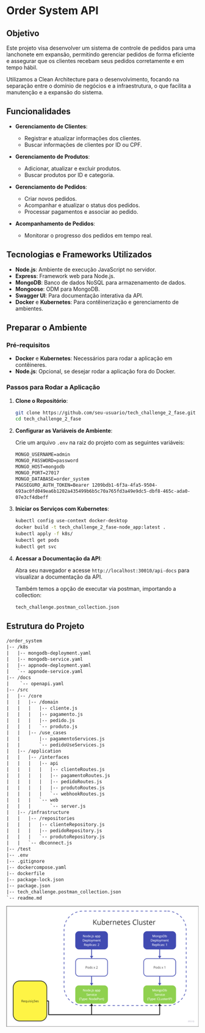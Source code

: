 # Order System API

## Objetivo

Este projeto visa desenvolver um sistema de controle de pedidos para uma lanchonete em expansão, permitindo gerenciar pedidos de forma eficiente e assegurar que os clientes recebam seus pedidos corretamente e em tempo hábil.

Utilizamos a Clean Architecture para o desenvolvimento, focando na separação entre o domínio de negócios e a infraestrutura, o que facilita a manutenção e a expansão do sistema.

## Funcionalidades

- **Gerenciamento de Clientes**:
  - Registrar e atualizar informações dos clientes.
  - Buscar informações de clientes por ID ou CPF.

- **Gerenciamento de Produtos**:
  - Adicionar, atualizar e excluir produtos.
  - Buscar produtos por ID e categoria.

- **Gerenciamento de Pedidos**:
  - Criar novos pedidos.
  - Acompanhar e atualizar o status dos pedidos.
  - Processar pagamentos e associar ao pedido.

- **Acompanhamento de Pedidos**:
  - Monitorar o progresso dos pedidos em tempo real.

## Tecnologias e Frameworks Utilizados

- **Node.js**: Ambiente de execução JavaScript no servidor.
- **Express**: Framework web para Node.js.
- **MongoDB**: Banco de dados NoSQL para armazenamento de dados.
- **Mongoose**: ODM para MongoDB.
- **Swagger UI**: Para documentação interativa da API.
- **Docker** e **Kubernetes**: Para contêinerização e gerenciamento de ambientes.

## Preparar o Ambiente

### Pré-requisitos

- **Docker** e **Kubernetes**: Necessários para rodar a aplicação em contêineres.
- **Node.js**: Opcional, se desejar rodar a aplicação fora do Docker.

### Passos para Rodar a Aplicação

1. **Clone o Repositório**:

    ```sh
    git clone https://github.com/seu-usuario/tech_challenge_2_fase.git
    cd tech_challenge_2_fase
    ```

2. **Configurar as Variáveis de Ambiente**:

    Crie um arquivo `.env` na raiz do projeto com as seguintes variáveis:

    ```env
    MONGO_USERNAME=admin
    MONGO_PASSWORD=password
    MONGO_HOST=mongodb
    MONGO_PORT=27017
    MONGO_DATABASE=order_system
    PAGSEGURO_AUTH_TOKEN=Bearer 1209bdb1-6f3a-4fa5-9504-693ac0fd049ea6b1202a435499b6b5c70a765fd3a49e9dc5-dbf8-465c-ada0-07e3cf4dbeff
    ```

3. **Iniciar os Serviços com Kubernetes**:

    ```sh
    kubectl config use-context docker-desktop
    docker build -t tech_challenge_2_fase-node_app:latest .
    kubectl apply -f k8s/
    kubectl get pods
    kubectl get svc
    ```

4. **Acessar a Documentação da API**:

    Abra seu navegador e acesse `http://localhost:30010/api-docs` para visualizar a documentação da API.

    Também temos a opção de executar via postman, importando a collection:
    ```sh
    tech_challenge.postman_collection.json
    ```

## Estrutura do Projeto

```plaintext
/order_system
|-- /k8s
|   |-- mongodb-deployment.yaml
|   |-- mongodb-service.yaml
|   |-- appnode-deployment.yaml
|   `-- appnode-service.yaml
|-- /docs
|    `-- openapi.yaml
|-- /src
|   |-- /core
|   |   |-- /domain
|   |   |   |-- cliente.js
|   |   |   |-- pagamento.js
|   |   |   |-- pedido.js
|   |   |   `-- produto.js
|   |   |-- /use_cases
|   |       |-- pagamentoServices.js
|   |       `-- pedidoUseServices.js    
|   |-- /application
|   |   |-- /interfaces
|   |   |   |-- api
|   |   |   |   |-- clienteRoutes.js
|   |   |   |   |-- pagamentoRoutes.js
|   |   |   |   |-- pedidoRoutes.js
|   |   |   |   |-- produtoRoutes.js
|   |   |   |   `-- webhookRoutes.js
|   |   |   `-- web
|   |   |       `-- server.js
|   |-- /infrastructure
|   |   |-- /repositories
|   |   |   |-- clienteRepository.js
|   |   |   |-- pedidoRepository.js
|   |   |   `-- produtoRepository.js
|   |   `-- dbconnect.js
|-- /test
|-- .env
|-- .gitignore
|-- dockercompose.yaml
|-- dockerfile
|-- package-lock.json
|-- package.json
|-- tech_challenge.postman_collection.json
`-- readme.md
```
<img align="center" src="https://github.com/CarlosLopes88/tech_challenge_2_fase/blob/6207ae908916d6c4b9ee729fb48f3eb453e159d6/arquitetura_k8s.png">
